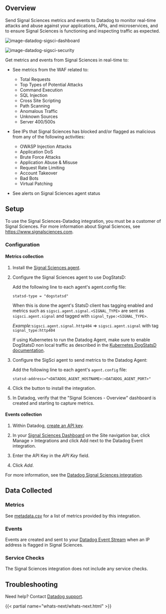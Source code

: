 ## Overview

Send Signal Sciences metrics and events to Datadog to monitor real-time attacks and abuse against your applications, APIs, and microservices, and to ensure Signal Sciences is functioning and inspecting traffic as expected.

![image-datadog-sigsci-dashboard][1]

![image-datadog-sigsci-security][2]

Get metrics and events from Signal Sciences in real-time to:

- See metrics from the WAF related to:

  - Total Requests
  - Top Types of Potential Attacks
  - Command Execution
  - SQL Injection
  - Cross Site Scripting
  - Path Scanning
  - Anomalous Traffic
  - Unknown Sources
  - Server 400/500s

- See IPs that Signal Sciences has blocked and/or flagged as malicious from any of the following activities:

  - OWASP Injection Attacks
  - Application DoS
  - Brute Force Attacks
  - Application Abuse & Misuse
  - Request Rate Limiting
  - Account Takeover
  - Bad Bots
  - Virtual Patching

- See alerts on Signal Sciences agent status

## Setup

To use the Signal Sciences-Datadog integration, you must be a customer of Signal Sciences. For more information about Signal Sciences, see <https://www.signalsciences.com>.

### Configuration

#### Metrics collection

1. Install the [Signal Sciences agent][3].

2. Configure the Signal Sciences agent to use DogStatsD:

    Add the following line to each agent's agent.config file:

   ```shell
   statsd-type = "dogstatsd"
   ```

    When this is done the agent's StatsD client has tagging enabled and metrics such as `sigsci.agent.signal.<SIGNAL_TYPE>` are sent as `sigsci.agent.signal` and tagged with `signal_type:<SIGNAL_TYPE>`.

    _Example:_`sigsci.agent.signal.http404` => `sigsci.agent.signal` with tag `signal_type:http404`

    If using Kubernetes to run the Datadog Agent, make sure to enable DogStatsD non local traffic as described in the [Kubernetes DogStatsD documentation][4].

3. Configure the SigSci agent to send metrics to the Datadog Agent:

    Add the following line to each agent's `agent.config` file:

   ```shell
   statsd-address="<DATADOG_AGENT_HOSTNAME>:<DATADOG_AGENT_PORT>"
   ```

4. Click the button to install the integration.

5. In Datadog, verify that the "Signal Sciences - Overview" dashboard is created and starting to capture metrics.

#### Events collection

1. Within Datadog, [create an API key][5].

2. In your [Signal Sciences Dashboard][6] on the Site navigation bar, click Manage > Integrations and click Add next to the Datadog Event integration.

3. Enter the API Key in the _API Key_ field.

4. Click _Add_.

For more information, see the [Datadog Signal Sciences integration][8].

## Data Collected

### Metrics

See [metadata.csv][13] for a list of metrics provided by this integration.

### Events

Events are created and sent to your [Datadog Event Stream][9] when an IP address is flagged in Signal Sciences.

### Service Checks

The Signal Sciences integration does not include any service checks.

## Troubleshooting

Need help? Contact [Datadog support][10].

{{< partial name="whats-next/whats-next.html" >}}

[1]: https://raw.githubusercontent.com/DataDog/integrations-extras/master/sigsci/images/datadog-sigsci-dashboard.png
[2]: https://raw.githubusercontent.com/DataDog/integrations-extras/master/sigsci/images/datadog-sigsci-security.png
[3]: https://docs.signalsciences.net/install-guides/
[4]: https://docs.datadoghq.com/agent/kubernetes/dogstatsd/
[5]: https://app.datadoghq.com/organization-settings/api-keys
[6]: https://dashboard.signalsciences.net
[8]: https://docs.signalsciences.net/integrations/datadog/
[9]: https://docs.datadoghq.com/events/
[10]: https://docs.datadoghq.com/help/
[11]: https://www.signalsciences.com/blog/
[13]: https://github.com/DataDog/integrations-extras/blob/master/sigsci/metadata.csv
